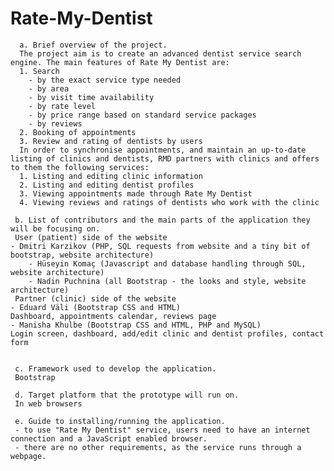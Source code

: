 ﻿ # Rate-My-Dentist
 
      a. Brief overview of the project. 
      The project aim is to create an advanced dentist service search engine. The main features of Rate My Dentist are:
      1. Search
     	- by the exact service type needed
     	- by area
     	- by visit time availability
     	- by rate level
     	- by price range based on standard service packages
     	- by reviews
      2. Booking of appointments
      3. Review and rating of dentists by users
      In order to synchronise appointments, and maintain an up-to-date listing of clinics and dentists, RMD partners with clinics and offers to them the following services:
      1. Listing and editing clinic information
      2. Listing and editing dentist profiles
      3. Viewing appointments made through Rate My Dentist
      4. Viewing reviews and ratings of dentists who work with the clinic
    
     b. List of contributors and the main parts of the application they will be focusing on.
     User (patient) side of the website
	- Dmitri Karzikov (PHP, SQL requests from website and a tiny bit of bootstrap, website architecture)
     	- Hüseyin Komaç (Javascript and database handling through SQL, website architecture)
     	- Nadin Puchnina (all Bootstrap - the looks and style, website architecture)
     Partner (clinic) side of the website
	- Eduard Väli (Bootstrap CSS and HTML)
	Dashboard, appointments calendar, reviews page
	- Manisha Khulbe (Bootstrap CSS and HTML, PHP and MySQL)
	Login screen, dashboard, add/edit clinic and dentist profiles, contact form

 
     c. Framework used to develop the application.
     Bootstrap
     
     d. Target platform that the prototype will run on.
     In web browsers
     
     e. Guide to installing/running the application.
     - to use "Rate My Dentist" service, users need to have an internet connection and a JavaScript enabled browser.
     - there are no other requirements, as the service runs through a webpage.
     
     
     
      

